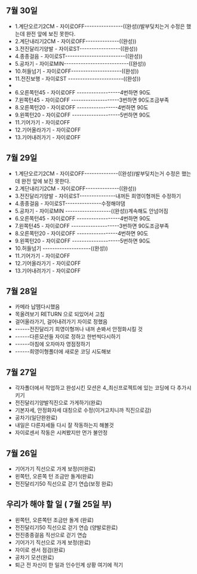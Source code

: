 ## 7월 30일
  - 1.계단오르기2CM - 자이로OFF----------------((완성))발부딪치는거 수정은 했는데 완전 앞에 보진 못한다.
  - 2.계단내리기2CM - 자이로OFF--------------((완성))
  - 3.전진달리기양발 - 자이로ST-----------------((완성))
  - 4.종종걸음 - 자이로ST-------------------------((완성))
  - 5.공차기 - 자이로MIN---------------------------((완성))
  - 10.허들넘기 - 자이로OFF---------------------((완성))
  - 11.전진보행 - 자이로ST -----------------------((완성))
  - 
  - 6.오른쪽턴45 - 자이로OFF ------------------4번하면 90도
  - 7.왼쪽턴45 - 자이로OFF --------------------3번하면 90도조금부족
  - 8.오른쪽턴20 - 자이로OFF -----------------4번하면 90도
  - 9.왼쪽턴20 - 자이로OFF --------------------5번하면 90도
  - 11.기어가기 - 자이로OFF
  - 12.기어올라가기 - 자이로OFF
  - 13.기어내려가기 - 자이로OFF
## 7월 29일
  - 1.계단오르기2CM - 자이로OFF--------------((완성))발부딪치는거 수정은 했는데 완전 앞에 보진 못한다.
  - 2.계단내리기2CM - 자이로OFF--------------((완성))
  - 3.전진달리기양발 - 자이로ST---------------내꺼든 희영이형꺼든 수정하기
  - 4.종종걸음 - 자이로ST---------------수정해야댐
  - 5.공차기 - 자이로MIN     -------------------((완성))계속해도 안넘어짐
  - 6.오른쪽턴45 - 자이로OFF ------------------4번하면 90도
  - 7.왼쪽턴45 - 자이로OFF --------------------3번하면 90도조금부족
  - 8.오른쪽턴20 - 자이로OFF -----------------4번하면 90도
  - 9.왼쪽턴20 - 자이로OFF --------------------5번하면 90도
  - 10.허들넘기               --------------------((완성))
  - 11.기어가기 - 자이로OFF
  - 12.기어올라가기 - 자이로OFF
  - 13.기어내려가기 - 자이로OFF
## 7월 28일
  - 카메라 납뗌다시했음
  - 목올려보기 RETURN 으로 되있어서 고침
  - 걸어올라가기, 걸어내려가기 자이로 정했음
  - ------전진달리기 희영이형꺼나 내꺼 손봐서 안정화시킬 것
  - ------다른모션들 자이로 정하고 한번씩다시하기
  - ------아침에 오자마자 영점정하기
  - ------희영이형폴더에 새로운 코딩 시도해보
## 7월 27일
  - 각자폴더에서 작업하고 완성시킨 모션은 4_최신프로젝트에 있는
  	코딩에 다 추가시키기
  - 전진달리기양발직진으로 가게하기(완료)
  - 기본자세, 안정화자세 대칭으로 수정(이거고치니까 직진으로감)
  - 공차기(일단완완료)
  - 내일은 다른자세들 다시 잘 작동하는지 해볼것
  - 자이로센서 작동은 시켜봤지만 먼가 불안정
## 7월 26일
  - 기어가기 직선으로 가게 보정(미완료)
  - 왼쪽턴, 오른쪽 턴 조금만 돌게(완료)
  - 전진달리기50 직선으로 걷기 연습(보정 완료)
## 우리가 해야 할 일 ( 7월 25일 부)
  - 왼쪽턴, 오른쪽턴 조금만 돌게 (완료)
  - 전진달리기50 직선으로 걷기 연습 (양발로완료)
  - 전진종종걸음 직선으로 걷기 연습
  - 기어가기 직선으로 가게 보정(완료)
  - 자이로 센서 점검(완료)
  - 공차기 모션(완료)
  - 퇴근 전 자신이 한 일과 인수인계 상황 여기에 적기
  
